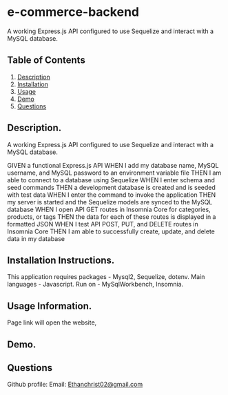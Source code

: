 # e-commerce-backend
A working Express.js API configured to use Sequelize and interact with a MySQL database.

## Table of Contents

1. [Description](https://github.com/EChrist01/e-commerce-backend/blob/main/README.md#description)
2. [Installation](https://github.com/EChrist01/e-commerce-backend/blob/main/README.md#installation-instructions)
3. [Usage]()
4. [Demo]()
5. [Questions]()

## Description.
A working Express.js API configured to use Sequelize and interact with a MySQL database.

GIVEN a functional Express.js API
WHEN I add my database name, MySQL username, and MySQL password to an environment variable file
THEN I am able to connect to a database using Sequelize
WHEN I enter schema and seed commands
THEN a development database is created and is seeded with test data
WHEN I enter the command to invoke the application
THEN my server is started and the Sequelize models are synced to the MySQL database
WHEN I open API GET routes in Insomnia Core for categories, products, or tags
THEN the data for each of these routes is displayed in a formatted JSON
WHEN I test API POST, PUT, and DELETE routes in Insomnia Core
THEN I am able to successfully create, update, and delete data in my database

## Installation Instructions.
This application requires packages - Mysql2, Sequelize, dotenv. 
Main languages - Javascript.
Run on - MySqlWorkbench, Insomnia.

## Usage Information.
Page link will open the website, 

## Demo.

## Questions
Github profile: 
Email: Ethanchrist02@gmail.com

